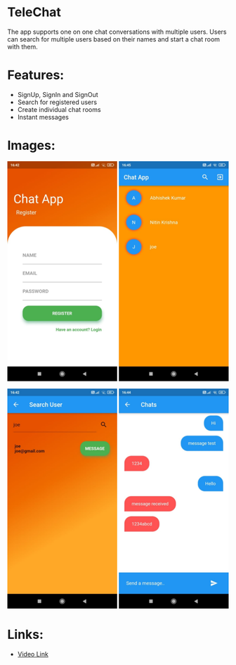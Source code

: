 # TeleChat

The app supports one on one chat conversations with multiple users. Users can search for multiple users based on their names and start a chat room with them.  
# Features:

* SignUp, SignIn and SignOut
* Search for registered users
* Create individual chat rooms
* Instant messages




# Images:

<img src="images/WhatsApp Image 2020-11-18 at 16.46.42 (3).jpeg" width="250" height="500" >                    <img src="images/WhatsApp Image 2020-11-18 at 16.46.42.jpeg" width="250" height="500" > 


<img src="images/WhatsApp Image 2020-11-18 at 16.46.42 (2).jpeg" width="250" height="500" >   <img src="images/WhatsApp Image 2020-11-18 at 16.46.42 (1).jpeg" width="250" height="500" >

# Links:
* [Video Link](https://www.youtube.com/watch?v=zYs9is1Zw2E)


